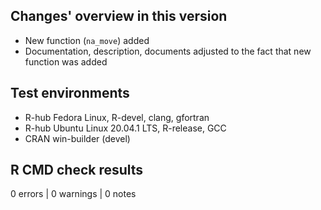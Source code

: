 ## Changes' overview in this version

* New function (`na_move`) added
* Documentation, description, documents adjusted to the fact that new function was added

## Test environments

* R-hub Fedora Linux, R-devel, clang, gfortran
* R-hub Ubuntu Linux 20.04.1 LTS, R-release, GCC
* CRAN win-builder (devel)

## R CMD check results

0 errors | 0 warnings | 0 notes
